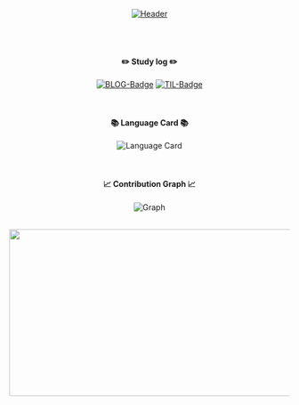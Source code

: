 <div align="center">

[![Header](https://readme-typing-svg.demolab.com?font=Fira+Code&size=20&pause=1000&random=false&width=435&lines=Hello+World!+This+is+lgm1007+GitHub)](https://git.io/typing-svg)

</div>

<br/>
<br/>

<div align="center">

#### ✏️ Study log ✏️
[![BLOG-Badge](https://img.shields.io/badge/-%F0%9F%93%92%20BLOG-dfa91a)](https://lgm1007.github.io/) [![TIL-Badge](https://img.shields.io/badge/-%F0%9F%AA%84%20TIL-58a6ff)](https://github.com/lgm1007/TIL) 

<br/>

#### 📚 Language Card 📚
![Language Card](https://github-readme-stats.vercel.app/api/top-langs/?username=lgm1007&layout=donut-vertical&hide=jupyter%20notebook)

<br/>

#### 📈 Contribution Graph 📈
![Graph](https://github-readme-activity-graph.vercel.app/graph?username=lgm1007&theme=react-dark&bg_color=20232a&hide_border=true&line=58A6FF&color=58A6FF)

<br/>

<a href="https://github.com/devxb/gitanimals">
<img
  src="https://render.gitanimals.org/farms/lgm1007"
  width="600"
  height="300"
/>
</a>

</div>
